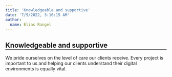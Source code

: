 ```yaml
---
title: 'Knowledgeable and supportive'
date: '7/9/2022, 3:16:15 AM'
author:
  name: Elias Rangel
---
```


<h2 style="animation: fadeIn 5s; border-bottom:1px solid black;">Knowledgeable and supportive</h2>

We pride ourselves on the level of care our clients receive. Every project is important to us and helping our clients understand their digital environments is equally vital.
